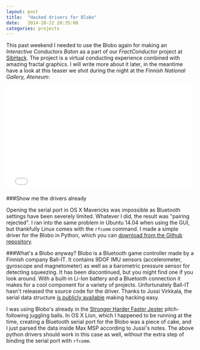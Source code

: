 ```yaml
---
layout: post
title:  "Hacked drivers for Blobo"
date:   2014-10-22 20:35:00
categories: projects
---
```


This past weekend I needed to use the Blobo again for making an *Interactive Conductors Baton* as a part of our *FractConductor* project at [SibHack](http://sibhack.fi). The project is a virtual conducting experience combined with amazing fractal graphics. I will write more about it later, in the meantime have a look at this teaser we shot during the night at the *Finnish National Gallery, Ateneum*:

<iframe src="//player.vimeo.com/video/109755593" width="500" height="281" frameborder="0" webkitallowfullscreen mozallowfullscreen allowfullscreen></iframe>


###Show me the drivers already

Opening the serial port in OS X Mavericks was impossible as Bluetooth settings have been severely limited. Whatever I did, the result was "pairing rejected". I ran into the same problem in Ubuntu 14.04 when using the GUI, but thankfully Linux comes with the `rfcomm` command. I made a simple driver for the Blobo in Python, which you can [download from the Github repository](https://github.com/vatte/Blobo).


###What's a Blobo anyway?
Blobo is a Bluetooth game controller made by a Finnish company Ball-IT. It contains 9DOF IMU sensors (accelerometer, gyroscope and magnetometer) as well as a barometric pressure sensor for detecting squeezing. It has been discontinued, but you might find one if you look around. With a built-in Li-Ion battery and a Bluetooth connection it makes for a cool component for a variety of projects. Unfortunately Ball-IT hasn't released the source code for the driver. Thanks to Jussi Virkkala, the serial data structure [is publicly available](http://www.neuroupdate.com/blobo/) making hacking easy.

I was using Blobo's already in the [Stronger Harder Faster Jester](http://vatte.github.io/projects/strongerharderfasterjester/) pitch-following juggling balls. In OS X Lion, which I happened to be running at the time, creating a Bluetooth serial port for the Blobo was a piece of cake, and I just parsed the data inside Max MSP according to Jussi's notes. The above python drivers should work in this case as well, without the extra step of binding the serial port with `rfcomm`.
